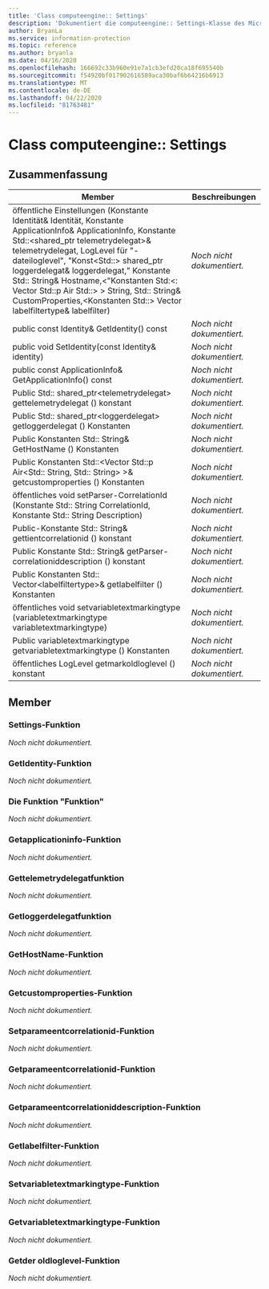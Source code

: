 ```yaml
---
title: 'Class computeengine:: Settings'
description: 'Dokumentiert die computeengine:: Settings-Klasse des Microsoft Information Protection (MIP) SDK.'
author: BryanLa
ms.service: information-protection
ms.topic: reference
ms.author: bryanla
ms.date: 04/16/2020
ms.openlocfilehash: 166692c33b960e91e7a1cb3efd20ca18f695540b
ms.sourcegitcommit: f54920bf017902616589aca30baf6b64216b6913
ms.translationtype: MT
ms.contentlocale: de-DE
ms.lasthandoff: 04/22/2020
ms.locfileid: "81763481"
---
```

# <a name="class-computeenginesettings"></a>Class computeengine:: Settings 
  
## <a name="summary"></a>Zusammenfassung
 Member                        | Beschreibungen                                
--------------------------------|---------------------------------------------
öffentliche Einstellungen (Konstante Identität& Identität, Konstante ApplicationInfo& ApplicationInfo, Konstante Std::\<shared_ptr telemetrydelegat\>& telemetrydelegat, LogLevel für "-dateiloglevel", "Konst\<Std::\> shared_ptr loggerdelegat& loggerdelegat," Konstante Std:: String& Hostname,\<"Konstanten Std:\<: Vector Std::p Air Std::\> \> String, Std:: String& CustomProperties,\<Konstanten Std::\> Vector labelfiltertype& labelfilter)  | _Noch nicht dokumentiert._
public const Identity& GetIdentity() const  | _Noch nicht dokumentiert._
public void SetIdentity(const Identity& identity)  | _Noch nicht dokumentiert._
public const ApplicationInfo& GetApplicationInfo() const  | _Noch nicht dokumentiert._
Public Std:: shared_ptr\<telemetrydelegat\> gettelemetrydelegat () konstant  | _Noch nicht dokumentiert._
Public Std:: shared_ptr\<loggerdelegat\> getloggerdelegat () Konstanten  | _Noch nicht dokumentiert._
Public Konstanten Std:: String& GetHostName () Konstanten  | _Noch nicht dokumentiert._
Public Konstanten Std::\<Vector Std::p Air\<Std:: String, Std:: String\> \>& getcustomproperties () Konstanten  | _Noch nicht dokumentiert._
öffentliches void setParser-CorrelationId (Konstante Std:: String CorrelationId, Konstante Std:: String Description)  | _Noch nicht dokumentiert._
Public-Konstante Std:: String& gettientcorrelationid () konstant  | _Noch nicht dokumentiert._
Public Konstante Std:: String& getParser-correlationiddescription () konstant  | _Noch nicht dokumentiert._
Public Konstanten Std:: Vector\<labelfiltertype\>& getlabelfilter () Konstanten  | _Noch nicht dokumentiert._
öffentliches void setvariabletextmarkingtype (variabletextmarkingtype variabletextmarkingtype)  | _Noch nicht dokumentiert._
Public variabletextmarkingtype getvariabletextmarkingtype () Konstanten  | _Noch nicht dokumentiert._
öffentliches LogLevel getmarkoldloglevel () konstant  | _Noch nicht dokumentiert._
  
## <a name="members"></a>Member
  
### <a name="settings-function"></a>Settings-Funktion
_Noch nicht dokumentiert._

  
### <a name="getidentity-function"></a>GetIdentity-Funktion
_Noch nicht dokumentiert._

  
### <a name="setidentity-function"></a>Die Funktion "Funktion"
_Noch nicht dokumentiert._

  
### <a name="getapplicationinfo-function"></a>Getapplicationinfo-Funktion
_Noch nicht dokumentiert._

  
### <a name="gettelemetrydelegate-function"></a>Gettelemetrydelegatfunktion
_Noch nicht dokumentiert._

  
### <a name="getloggerdelegate-function"></a>Getloggerdelegatfunktion
_Noch nicht dokumentiert._

  
### <a name="gethostname-function"></a>GetHostName-Funktion
_Noch nicht dokumentiert._

  
### <a name="getcustomproperties-function"></a>Getcustomproperties-Funktion
_Noch nicht dokumentiert._

  
### <a name="setparentcorrelationid-function"></a>Setparameentcorrelationid-Funktion
_Noch nicht dokumentiert._

  
### <a name="getparentcorrelationid-function"></a>Getparameentcorrelationid-Funktion
_Noch nicht dokumentiert._

  
### <a name="getparentcorrelationiddescription-function"></a>Getparameentcorrelationiddescription-Funktion
_Noch nicht dokumentiert._

  
### <a name="getlabelfilter-function"></a>Getlabelfilter-Funktion
_Noch nicht dokumentiert._

  
### <a name="setvariabletextmarkingtype-function"></a>Setvariabletextmarkingtype-Funktion
_Noch nicht dokumentiert._

  
### <a name="getvariabletextmarkingtype-function"></a>Getvariabletextmarkingtype-Funktion
_Noch nicht dokumentiert._

  
### <a name="getthresholdloglevel-function"></a>Getder oldloglevel-Funktion
_Noch nicht dokumentiert._
